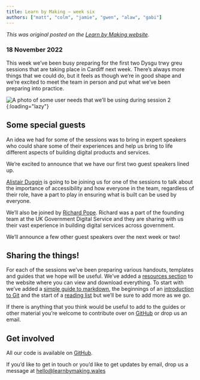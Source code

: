 ```yaml
---
title: Learn by Making – week six
authors: ["matt", "colm", "jamie", "gwen", "alaw", "gabi"]
---
```


_This was original posted on the [Learn by Making website](https://learnbymaking.wales/en/updates/)._

### 18 November 2022

This week we’ve been busy preparing for the first two Dysgu trwy greu sessions that are taking place in Cardiff next week. There’s always more things that we could do, but it feels as though we’re in good shape and we’re excited to meet the team in person and put what we’ve been preparing into practice.

![A photo of some user needs that we’ll be using during session 2](/assets/images/needs.jpeg){:loading="lazy"}

## Some special guests

An idea we had for some of the sessions was to bring in expert speakers who could share some of their experiences and help us bring to life different aspects of building digital products and services.

We’re excited to announce that we have our first two guest speakers lined up.

[Alistair Duggin](https://twitter.com/dugboticus) is going to be joining us for one of the sessions to talk about the importance of accessibility and how everyone in the team, regardless of their role, have a part to play in ensuring what is built can be used by everyone.

We’ll also be joined by [Richard Pope](https://richardpope.org/). Richard was a part of the founding team at the UK Government Digital Service and they are sharing with us their vast experience in building digital services across government.

We’ll announce a few other guest speakers over the next week or two!

## Sharing the things!

For each of the sessions we’ve been preparing various handouts, templates and guides that we hope will be useful. We’ve added a [resources section](https://learnbymaking.wales/en/resource/) to the website where you can view and download everything.  To start with we’ve added a [simple guide to markdown](https://learnbymaking.wales/en/resource/markdown-basics.html), the beginnings of an [introduction to Git](https://learnbymaking.wales/en/resource/what-is-git.html) and the start of a [reading list](https://learnbymaking.wales/en/reading-list) but we’ll be sure to add more as we go.

If there is anything that you think would be useful to add to the guides or other material you’re welcome to contribute over on [GitHub](https://github.com/learnbymakingwales/learnbymakingwales.github.io) or drop us an email. 

## Get involved

All our code is available on [GitHub](https://github.com/orgs/learnbymakingwales/repositories).

If you’d like to get in touch or you’d like to get updates by email, drop us a message at [hello@learnbymaking.wales](mailTo:hello@learnbymaking.wales)